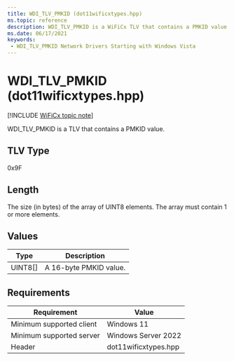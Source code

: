 ```yaml
---
title: WDI_TLV_PMKID (dot11wificxtypes.hpp)
ms.topic: reference
description: WDI_TLV_PMKID is a WiFiCx TLV that contains a PMKID value.
ms.date: 06/17/2021
keywords:
 - WDI_TLV_PMKID Network Drivers Starting with Windows Vista
---
```


# WDI\_TLV\_PMKID (dot11wificxtypes.hpp)

[!INCLUDE [WiFiCx topic note](../includes/wificx-version-warning.md)]


WDI\_TLV\_PMKID is a TLV that contains a PMKID value.

## TLV Type


0x9F

## Length


The size (in bytes) of the array of UINT8 elements. The array must contain 1 or more elements.

## Values


| Type      | Description            |
|-----------|------------------------|
| UINT8\[\] | A 16-byte PMKID value. |

 

## Requirements

|Requirement|Value|
|--- |--- |
|Minimum supported client|Windows 11|
|Minimum supported server|Windows Server 2022|
|Header|dot11wificxtypes.hpp|

 

 





